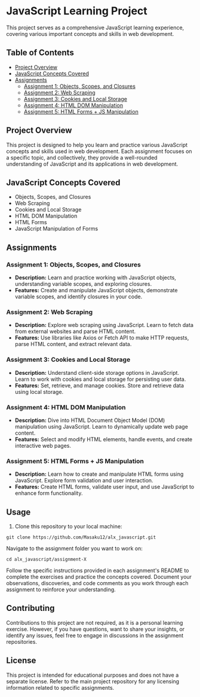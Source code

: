 # JavaScript Learning Project

This project serves as a comprehensive JavaScript learning experience, covering various important concepts and skills in web development.

## Table of Contents

- [Project Overview](#project-overview)
- [JavaScript Concepts Covered](#javascript-concepts-covered)
- [Assignments](#assignments)
  - [Assignment 1: Objects, Scopes, and Closures](#assignment-1-objects-scopes-and-closures)
  - [Assignment 2: Web Scraping](#assignment-2-web-scraping)
  - [Assignment 3: Cookies and Local Storage](#assignment-3-cookies-and-local-storage)
  - [Assignment 4: HTML DOM Manipulation](#assignment-4-html-dom-manipulation)
  - [Assignment 5: HTML Forms + JS Manipulation](#assignment-5-html-forms--js-manipulation)

## Project Overview

This project is designed to help you learn and practice various JavaScript concepts and skills used in web development. Each assignment focuses on a specific topic, and collectively, they provide a well-rounded understanding of JavaScript and its applications in web development.

## JavaScript Concepts Covered

- Objects, Scopes, and Closures
- Web Scraping
- Cookies and Local Storage
- HTML DOM Manipulation
- HTML Forms
- JavaScript Manipulation of Forms

## Assignments

### Assignment 1: Objects, Scopes, and Closures

- **Description:** Learn and practice working with JavaScript objects, understanding variable scopes, and exploring closures.
- **Features:** Create and manipulate JavaScript objects, demonstrate variable scopes, and identify closures in your code.

### Assignment 2: Web Scraping

- **Description:** Explore web scraping using JavaScript. Learn to fetch data from external websites and parse HTML content.
- **Features:** Use libraries like Axios or Fetch API to make HTTP requests, parse HTML content, and extract relevant data.

### Assignment 3: Cookies and Local Storage

- **Description:** Understand client-side storage options in JavaScript. Learn to work with cookies and local storage for persisting user data.
- **Features:** Set, retrieve, and manage cookies. Store and retrieve data using local storage.

### Assignment 4: HTML DOM Manipulation

- **Description:** Dive into HTML Document Object Model (DOM) manipulation using JavaScript. Learn to dynamically update web page content.
- **Features:** Select and modify HTML elements, handle events, and create interactive web pages.

### Assignment 5: HTML Forms + JS Manipulation

- **Description:** Learn how to create and manipulate HTML forms using JavaScript. Explore form validation and user interaction.
- **Features:** Create HTML forms, validate user input, and use JavaScript to enhance form functionality.

## Usage

1. Clone this repository to your local machine:

```git clone https://github.com/Masaku12/alx_javascript.git```

Navigate to the assignment folder you want to work on:

```cd alx_javascript/assignment-X```


Follow the specific instructions provided in each assignment's README to complete the exercises and practice the concepts covered. Document your observations, discoveries, and code comments as you work through each assignment to reinforce your understanding.

## Contributing

Contributions to this project are not required, as it is a personal learning exercise. However, if you have questions, want to share your insights, or identify any issues, feel free to engage in discussions in the assignment repositories.

## License

This project is intended for educational purposes and does not have a separate license. Refer to the main project repository for any licensing information related to specific assignments.
